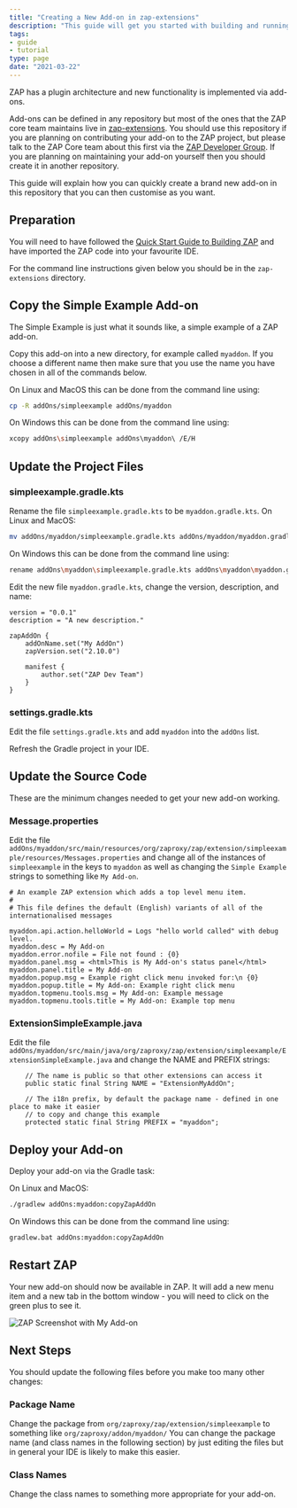 ```yaml
---
title: "Creating a New Add-on in zap-extensions"
description: "This guide will get you started with building and running ZAP in the Eclipse IDE."
tags: 
- guide
- tutorial
type: page
date: "2021-03-22"
---
```


ZAP has a plugin architecture and new functionality is implemented via add-ons.

Add-ons can be defined in any repository but most of the ones that the ZAP core team maintains live in 
[zap-extensions](https://github.com/zaproxy/zap-extensions/).
You should use this repository if you are planning on contributing your add-on to the ZAP project, 
but please talk to the ZAP Core team about this first via the [ZAP Developer Group](https://groups.google.com/g/zaproxy-develop). 
If you are planning on maintaining your add-on yourself then you should create it in another repository.

This guide will explain how you can quickly create a brand new add-on in this repository that you can then customise as you want.

## Preparation
You will need to have followed the [Quick Start Guide to Building ZAP](../quick-start-build/) and have imported the ZAP code into your favourite IDE.

For the command line instructions given below you should be in the `zap-extensions` directory.

## Copy the Simple Example Add-on

The Simple Example is just what it sounds like, a simple example of a ZAP add-on.

Copy this add-on into a new directory, for example called `myaddon`. 
If you choose a different name then make sure that you use the name you have chosen in all of the commands below.

On Linux and MacOS this can be done from the command line using:
```bash
cp -R addOns/simpleexample addOns/myaddon
```
On Windows this can be done from the command line using:
```bash
xcopy addOns\simpleexample addOns\myaddon\ /E/H
```

## Update the Project Files

### simpleexample.gradle.kts

Rename the file `simpleexample.gradle.kts` to be `myaddon.gradle.kts`.
On Linux and MacOS:
```bash
mv addOns/myaddon/simpleexample.gradle.kts addOns/myaddon/myaddon.gradle.kts
```
On Windows this can be done from the command line using:
```bash
rename addOns\myaddon\simpleexample.gradle.kts addOns\myaddon\myaddon.gradle.kts
```
Edit the new file `myaddon.gradle.kts`, change the version, description, and name:
```
version = "0.0.1"
description = "A new description."

zapAddOn {
    addOnName.set("My AddOn")
    zapVersion.set("2.10.0")

    manifest {
        author.set("ZAP Dev Team")
    }
}
```

### settings.gradle.kts

Edit the file `settings.gradle.kts` and add `myaddon` into the `addOns` list.

Refresh the Gradle project in your IDE.

## Update the Source Code

These are the minimum changes needed to get your new add-on working. 

### Message.properties

Edit the file `addOns/myaddon/src/main/resources/org/zaproxy/zap/extension/simpleexample/resources/Messages.properties` 
and change all of the instances of `simpleexample` in the keys to `myaddon` as well as changing the `Simple Example` strings to something like `My Add-on`. 

```
# An example ZAP extension which adds a top level menu item. 
#
# This file defines the default (English) variants of all of the internationalised messages

myaddon.api.action.helloWorld = Logs "hello world called" with debug level.
myaddon.desc = My Add-on
myaddon.error.nofile = File not found : {0}
myaddon.panel.msg = <html>This is My Add-on's status panel</html>
myaddon.panel.title = My Add-on
myaddon.popup.msg = Example right click menu invoked for:\n {0}
myaddon.popup.title = My Add-on: Example right click menu
myaddon.topmenu.tools.msg = My Add-on: Example message
myaddon.topmenu.tools.title = My Add-on: Example top menu
```

### ExtensionSimpleExample.java

Edit the file `addOns/myaddon/src/main/java/org/zaproxy/zap/extension/simpleexample/ExtensionSimpleExample.java` and change the NAME and PREFIX strings:

```
    // The name is public so that other extensions can access it
    public static final String NAME = "ExtensionMyAddOn";

    // The i18n prefix, by default the package name - defined in one place to make it easier
    // to copy and change this example
    protected static final String PREFIX = "myaddon";
```

## Deploy your Add-on

Deploy your add-on via the Gradle task:

On Linux and MacOS:
```bash
./gradlew addOns:myaddon:copyZapAddOn
```
On Windows this can be done from the command line using:
```bash
gradlew.bat addOns:myaddon:copyZapAddOn
```

## Restart ZAP

Your new add-on should now be available in ZAP. It will add a new menu item and a new tab in the bottom window - you will need to click on the green plus to see it.

![ZAP Screenshot with My Add-on](/img/docs/developer/myaddon.png)

## Next Steps

You should update the following files before you make too many other changes:

### Package Name

Change the package from `org/zaproxy/zap/extension/simpleexample` to something like `org/zaproxy/addon/myaddon/`
You can change the package name (and class names in the following section) by just editing the files but in general your IDE is likely to make this easier.

### Class Names

Change the class names to something more appropriate for your add-on. 

